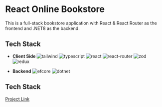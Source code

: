 # React Online Bookstore

This is a full-stack bookstore application with React & React Router as the frontend and .NET8 as the backend. 

## Tech Stack

- **Client Side**
  ![tailwind](https://github.com/user-attachments/assets/20c9b5cb-6fb2-4ba1-a5cc-03cf9da5bdbe)
  ![typescript](https://github.com/user-attachments/assets/09304a65-26e7-4f3f-9705-60e3d6334f13)
  ![react](https://github.com/user-attachments/assets/bd9541b5-1ec1-45d1-8865-ccf633d84e6c)
  ![react-router](https://github.com/user-attachments/assets/a0fa49d5-f3f8-4ea2-8e0d-9b722470b6de)
  ![zod](https://github.com/user-attachments/assets/fe3cf2fd-df42-4dfb-88bb-b1f4c876dbdc)
  ![redux](https://github.com/user-attachments/assets/3be346b2-f56c-475d-904d-95f38dc62d2d)

- **Backend**
  ![efcore](https://github.com/user-attachments/assets/5618e5c6-e840-49f3-98ce-0fc3830e9468)
  ![dotnet](https://github.com/user-attachments/assets/d3c2a11c-a86b-470a-981a-109af1b234fa)


## Tech Stack

  [Project Link](https://portfolio-xian-v2.vercel.app/work/online-book-store)
